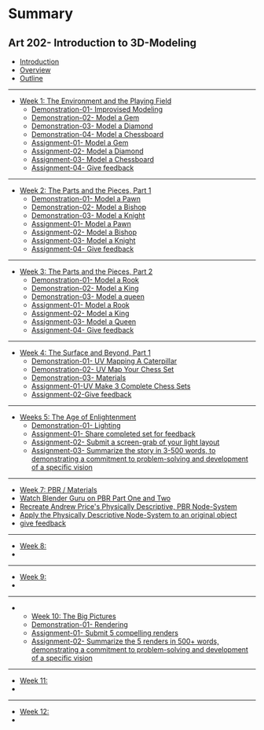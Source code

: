 # Summary

## Art 202- Introduction to 3D-Modeling

* [Introduction](README.md)
* [Overview](overview.md)
* [Outline](outline.md)

---

* [Week 1: The Environment and the Playing Field](lesson-01.md)
  * [Demonstration-01- Improvised Modeling](lesson-01/demonstration-01-improvised-modeling.md)
  * [Demonstration-02- Model a Gem](lesson-01/demonstration-02-model-a-gem.md)
  * [Demonstration-03- Model a Diamond](lesson-01/demonstration-03-model-a-diamond.md)
  * [Demonstration-04- Model a Chessboard](lesson-01/demonstration-04-model-a-chessboard.md)
  * [Assignment-01- Model a Gem](lesson-01/assignment-1-model-a-gem.md)
  * [Assignment-02- Model a Diamond](lesson-01/assignment-2-model-a-diamond.md)
  * [Assignment-03- Model a Chessboard](lesson-01/assignment-1-model-a-chessboard.md)
  * [Assignment-04- Give feedback](lesson-01/assignment-04-give-feedback.md)

---

* [Week 2: The Parts and the Pieces, Part 1](lesson-02.md)
  * [Demonstration-01- Model a Pawn](lesson-02/demonstration-model-a-pawn.md)
  * [Demonstration-02- Model a Bishop](lesson-02/demonstration-model-a-bishop.md)
  * [Demonstration-03- Model a Knight](lesson-02/demonstration-model-a-knight.md)
  * [Assignment-01- Model a Pawn](lesson-02/assignment-1-model-a-pawn.md)
  * [Assignment-02- Model a Bishop](lesson-02/assignment-2-model-a-bishop.md)
  * [Assignment-03- Model a Knight](lesson-02/assignment-01-model-a-knight.md)
  * [Assignment-04- Give feedback](lesson-02/assignment-4-give-feedback.md)

---

* [Week 3: The Parts and the Pieces, Part 2](lesson-03.md)
  * [Demonstration-01- Model a Rook](lesson-03/demonstration-01-model-a-rook.md)
  * [Demonstration-02- Model a King](lesson-03/demonstration-02-model-a-king.md)
  * [Demonstration-03- Model a queen](lesson-03/demonstration-03-model-a-queen.md)
  * [Assignment-01- Model a Rook](lesson-03/assignment-01-model-a-rook.md)
  * [Assignment-02- Model a King](lesson-03/assignment-02-model-a-king.md)
  * [Assignment-03- Model a Queen](lesson-03/assignment-03-model-a-queen.md)
  * [Assignment-04- Give feedback](lesson-03/assignment-04-give-feedback.md)

---

* [Week 4: The Surface and Beyond, Part 1](lesson-04.md)
  * [Demonstration-01- UV Mapping A Caterpillar ](lesson-04/demonstration-01-uv-mapping-a-caterpillar.md)
  * [Demonstration-02- UV Map Your Chess Set](lesson-04/demonstration-02-uv-map-your-chess-set.md)
  * [Demonstration-03- Materials](lesson-04/demonstration-03-applying-materials-to-your-chess-set.md)
  * [Assignment-01-UV Make 3 Complete Chess Sets](lesson-04/assignment-01-make-and-share-3-complete-custom-sets-using-texture-mapping-and-materials.md)
  * [Assignment-02-Give feedback](test)

---

* [Weeks 5: The Age of Enlightenment](lesson-10.md)
  * [Demonstration-01- Lighting](lesson-05/demonstration-01-Lighting.md)
  * [Assignment-01- Share completed set for feedback](lesson-05/assignment-1-share-set-for-feedback.md)
  * [Assignment-02- Submit a screen-grab of your light layout](lesson-05/assignment-2-submit-a-screen.md)
  * [Assignment-03- Summarize the story in 3-500 words, to demonstrating a commitment to problem-solving and development of a specific vision](lesson-05/assignment-3-summary.md)

---

* [Week 7: PBR / Materials](a)
 * [Watch Blender Guru on PBR Part One and Two]()
 * [Recreate Andrew Price's Physically Descriptive, PBR Node-System]()
 * [Apply the Physically Descriptive Node-System to an original object]() 
 * [give feedback]() 
---

* [Week 8:](t)
 * []()

---
* [Week 9:](t)
 * []()

---
* * [Week 10: The Big Pictures](lesson-12.md)
  * [Demonstration-01- Rendering](lesson-10/demonstration-01-Rendering.md)
  * [Assignment-01- Submit 5 compelling renders](lesson-10/Submit-5-compelling-render.md)
  * [Assignment-02- Summarize the 5 renders in 500+ words, demonstrating a commitment to problem-solving and development of a specific vision](lesson-10/Summarize-5-renders.md)
---
* [Week 11:](t)
 * []()

---
* [Week 12: ](t)
 * []()





